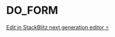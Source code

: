 # DO_FORM

[Edit in StackBlitz next generation editor ⚡️](https://stackblitz.com/~/github.com/ajith-1/DO_FORM)